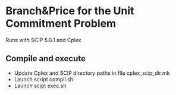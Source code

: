 # Branch&Price for the Unit Commitment Problem

Runs with SCIP 5.0.1 and Cplex

## Compile and execute
- Update Cplex and SCIP directory paths in file cplex_scip_dir.mk
- Launch script compil.sh
- Launch scipt exec.sh
